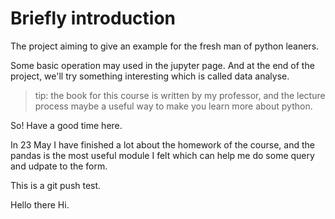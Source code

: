# Briefly introduction
The project aiming to give an example for the fresh man of python leaners.

Some basic operation may used in the jupyter page. And at the end of the project, we'll try something interesting which is called data analyse.

> tip: the book for this course is written by my professor, and the lecture process maybe a useful way to make you learn more about python.

So! Have a good time here.

In 23 May I have finished a lot about the homework of the course, and the pandas is the most useful module I felt which can help me do some query and udpate to the form.

This is a git push test.

Hello there Hi.
